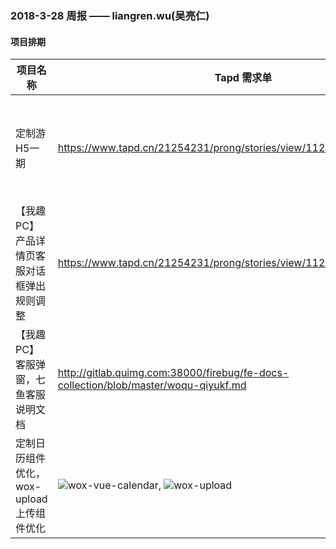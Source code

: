 ### 2018-3-28 周报 —— liangren.wu(吴亮仁)
			
#### 项目排期

| 项目名称 | Tapd 需求单 | 开始时间 | 结束时间 | 备注 |
|---|---|---|---|---|
| 定制游H5一期 | https://www.tapd.cn/21254231/prong/stories/view/1121254231001003178 | 2018-03-20 | 2018-03-31 | 页面测试完成，新增seo相关 |
| 【我趣PC】产品详情页客服对话框弹出规则调整 | https://www.tapd.cn/21254231/prong/stories/view/1121254231001003218 | 2018-03-23 | 2018-03-23 | 已完成 |
| 【我趣PC】客服弹窗，七鱼客服说明文档 | http://gitlab.quimg.com:38000/firebug/fe-docs-collection/blob/master/woqu-qiyukf.md | 2018-03-23 | 2018-03-23 | 已完成 |
| 定制日历组件优化，wox-upload上传组件优化 | ![wox-vue-calendar](https://www.npmjs.com/package/wox-vue-calendar), ![wox-upload](https://www.npmjs.com/package/wox-upload) | 2018-03-23 | 2018-03-23 | 已完成 |
